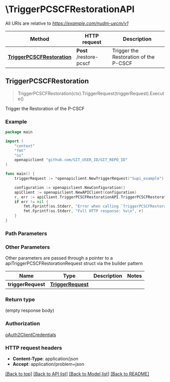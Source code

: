 # \TriggerPCSCFRestorationAPI

All URIs are relative to *https://example.com/nudm-uecm/v1*

Method | HTTP request | Description
------------- | ------------- | -------------
[**TriggerPCSCFRestoration**](TriggerPCSCFRestorationAPI.md#TriggerPCSCFRestoration) | **Post** /restore-pcscf | Trigger the Restoration of the P-CSCF



## TriggerPCSCFRestoration

> TriggerPCSCFRestoration(ctx).TriggerRequest(triggerRequest).Execute()

Trigger the Restoration of the P-CSCF

### Example

```go
package main

import (
	"context"
	"fmt"
	"os"
	openapiclient "github.com/GIT_USER_ID/GIT_REPO_ID"
)

func main() {
	triggerRequest := *openapiclient.NewTriggerRequest("Supi_example") // TriggerRequest | 

	configuration := openapiclient.NewConfiguration()
	apiClient := openapiclient.NewAPIClient(configuration)
	r, err := apiClient.TriggerPCSCFRestorationAPI.TriggerPCSCFRestoration(context.Background()).TriggerRequest(triggerRequest).Execute()
	if err != nil {
		fmt.Fprintf(os.Stderr, "Error when calling `TriggerPCSCFRestorationAPI.TriggerPCSCFRestoration``: %v\n", err)
		fmt.Fprintf(os.Stderr, "Full HTTP response: %v\n", r)
	}
}
```

### Path Parameters



### Other Parameters

Other parameters are passed through a pointer to a apiTriggerPCSCFRestorationRequest struct via the builder pattern


Name | Type | Description  | Notes
------------- | ------------- | ------------- | -------------
 **triggerRequest** | [**TriggerRequest**](TriggerRequest.md) |  | 

### Return type

 (empty response body)

### Authorization

[oAuth2ClientCredentials](../README.md#oAuth2ClientCredentials)

### HTTP request headers

- **Content-Type**: application/json
- **Accept**: application/problem+json

[[Back to top]](#) [[Back to API list]](../README.md#documentation-for-api-endpoints)
[[Back to Model list]](../README.md#documentation-for-models)
[[Back to README]](../README.md)

